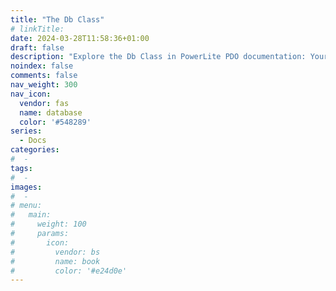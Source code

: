 ```yaml
---
title: "The Db Class"
# linkTitle:
date: 2024-03-28T11:58:36+01:00
draft: false
description: "Explore the Db Class in PowerLite PDO documentation: Your guide to understanding and implementing database operations effectively"
noindex: false
comments: false
nav_weight: 300
nav_icon:
  vendor: fas
  name: database
  color: '#548289'
series:
  - Docs
categories:
#  -
tags:
#  -
images:
#  -
# menu:
#   main:
#     weight: 100
#     params:
#       icon:
#         vendor: bs
#         name: book
#         color: '#e24d0e'
---
```

